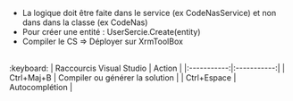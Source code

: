 - La logique doit être faite dans le service (ex CodeNasService) et non dans dans la classe (ex CodeNas)
- Pour créer une entité : UserSercie.Create(entity)
- Compiler le CS => Déployer sur XrmToolBox
<br>
:keyboard:
| Raccourcis Visual Studio | Action |
|:-----------:|:-----------:|
| Ctrl+Maj+B | Compiler ou générer la solution |
| Ctrl+Espace | Autocomplétion |

